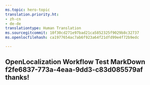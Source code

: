 ```yaml
---
ms.topic: hero-topic
translation.priority.ht:
- zh-cn
- de-de
translationtype: Human Translation
ms.sourcegitcommit: 10f30cd271e97bad21ca5852325f9029b8c32737
ms.openlocfilehash: ca1977654ac7ab6f923a64f21dfd99e4f72b9edc

---
```

## OpenLocalization Workflow Test MarkDown f2fe6837-773a-4eaa-9dd3-c83d085579af thanks!



<!--HONumber=Aug16_HO5-->


